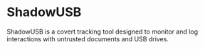 # ShadowUSB
ShadowUSB is a covert tracking tool designed to monitor and log interactions with untrusted documents and USB drives.
